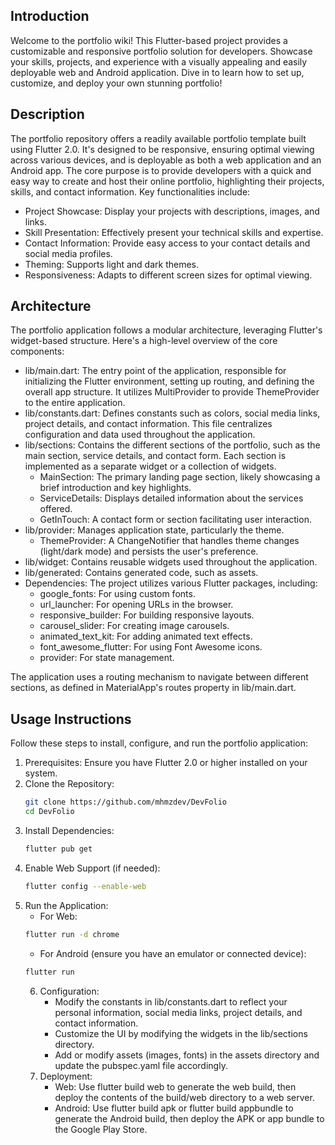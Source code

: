 ## Introduction
Welcome to the portfolio wiki! This Flutter-based project provides a customizable and responsive portfolio solution for developers. Showcase your skills, projects, and experience with a visually appealing and easily deployable web and Android application. Dive in to learn how to set up, customize, and deploy your own stunning portfolio!

## Description
The portfolio repository offers a readily available portfolio template built using Flutter 2.0. It's designed to be responsive, ensuring optimal viewing across various devices, and is deployable as both a web application and an Android app. The core purpose is to provide developers with a quick and easy way to create and host their online portfolio, highlighting their projects, skills, and contact information. Key functionalities include:

- Project Showcase: Display your projects with descriptions, images, and links.
- Skill Presentation: Effectively present your technical skills and expertise.
- Contact Information: Provide easy access to your contact details and social media profiles.
- Theming: Supports light and dark themes.
- Responsiveness: Adapts to different screen sizes for optimal viewing.

## Architecture
The portfolio application follows a modular architecture, leveraging Flutter's widget-based structure. Here's a high-level overview of the core components:

- lib/main.dart: The entry point of the application, responsible for initializing the Flutter environment, setting up routing, and defining the overall app structure. It utilizes MultiProvider to provide ThemeProvider to the entire application.
- lib/constants.dart: Defines constants such as colors, social media links, project details, and contact information. This file centralizes configuration and data used throughout the application.
- lib/sections: Contains the different sections of the portfolio, such as the main section, service details, and contact form. Each section is implemented as a separate widget or a collection of widgets.
    - MainSection: The primary landing page section, likely showcasing a brief introduction and key highlights.
    - ServiceDetails: Displays detailed information about the services offered.
    - GetInTouch: A contact form or section facilitating user interaction.
- lib/provider: Manages application state, particularly the theme.
    - ThemeProvider: A ChangeNotifier that handles theme changes (light/dark mode) and persists the user's preference.
- lib/widget: Contains reusable widgets used throughout the application.
- lib/generated: Contains generated code, such as assets.
- Dependencies: The project utilizes various Flutter packages, including:
    - google_fonts: For using custom fonts.
    - url_launcher: For opening URLs in the browser.
    - responsive_builder: For building responsive layouts.
    - carousel_slider: For creating image carousels.
    - animated_text_kit: For adding animated text effects.
    - font_awesome_flutter: For using Font Awesome icons.
    - provider: For state management.

The application uses a routing mechanism to navigate between different sections, as defined in MaterialApp's routes property in lib/main.dart.

## Usage Instructions
Follow these steps to install, configure, and run the portfolio application:

 1. Prerequisites: Ensure you have Flutter 2.0 or higher installed on your system.
 2. Clone the Repository:
    ```bash
    git clone https://github.com/mhmzdev/DevFolio
    cd DevFolio
    ```
 3. Install Dependencies:
    ```bash
    flutter pub get
    ```
 4. Enable Web Support (if needed):
    ```bash
    flutter config --enable-web
    ```
 5. Run the Application:
    - For Web:
    ```bash
    flutter run -d chrome
    ```
    - For Android (ensure you have an emulator or connected device):
    ```bash
    flutter run
    ```
    6. Configuration:
        - Modify the constants in lib/constants.dart to reflect your personal information, social media links, project details, and contact information.
        - Customize the UI by modifying the widgets in the lib/sections directory.
        - Add or modify assets (images, fonts) in the assets directory and update the pubspec.yaml file accordingly.
    7. Deployment:
        - Web: Use flutter build web to generate the web build, then deploy the contents of the build/web directory to a web server.
        - Android: Use flutter build apk or flutter build appbundle to generate the Android build, then deploy the APK or app bundle to the Google Play Store.